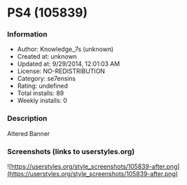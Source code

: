 # PS4 (105839)

### Information
- Author: Knowledge_7s (unknown)
- Created at: unknown
- Updated at: 9/29/2014, 12:01:03 AM
- License: NO-REDISTRIBUTION
- Category: se7ensins
- Rating: undefined
- Total installs: 89
- Weekly installs: 0


### Description
Altered Banner


### Screenshots (links to userstyles.org)
![https://userstyles.org/style_screenshots/105839-after.png](https://userstyles.org/style_screenshots/105839-after.png)


